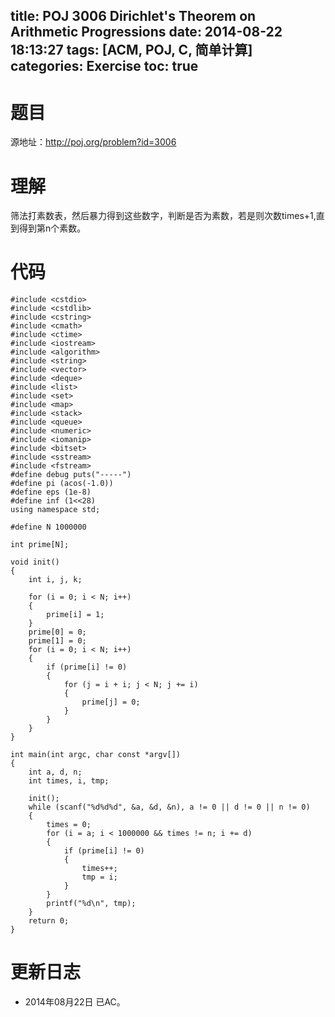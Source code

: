 title: POJ 3006 Dirichlet's Theorem on Arithmetic Progressions
date: 2014-08-22 18:13:27
tags: [ACM, POJ, C, 简单计算]
categories: Exercise
toc: true
---
# 题目
源地址：http://poj.org/problem?id=3006

# 理解
筛法打素数表，然后暴力得到这些数字，判断是否为素数，若是则次数times+1,直到得到第n个素数。

<!-- more -->

# 代码
```
#include <cstdio>
#include <cstdlib>
#include <cstring>
#include <cmath>
#include <ctime>
#include <iostream>
#include <algorithm>
#include <string>
#include <vector>
#include <deque>
#include <list>
#include <set>
#include <map>
#include <stack>
#include <queue>
#include <numeric>
#include <iomanip>
#include <bitset>
#include <sstream>
#include <fstream>
#define debug puts("-----")
#define pi (acos(-1.0))
#define eps (1e-8)
#define inf (1<<28)
using namespace std;

#define N 1000000

int prime[N];

void init()
{
    int i, j, k;

    for (i = 0; i < N; i++)
    {
        prime[i] = 1;
    }
    prime[0] = 0;
    prime[1] = 0;
    for (i = 0; i < N; i++)
    {
        if (prime[i] != 0)
        {
            for (j = i + i; j < N; j += i)
            {
                prime[j] = 0;
            }
        }
    }
}

int main(int argc, char const *argv[])
{
    int a, d, n;
    int times, i, tmp;

    init();
    while (scanf("%d%d%d", &a, &d, &n), a != 0 || d != 0 || n != 0)
    {
        times = 0;
        for (i = a; i < 1000000 && times != n; i += d)
        {
            if (prime[i] != 0)
            {
                times++;
                tmp = i;
            }
        }
        printf("%d\n", tmp);
    }
    return 0;
}
```

# 更新日志
- 2014年08月22日 已AC。